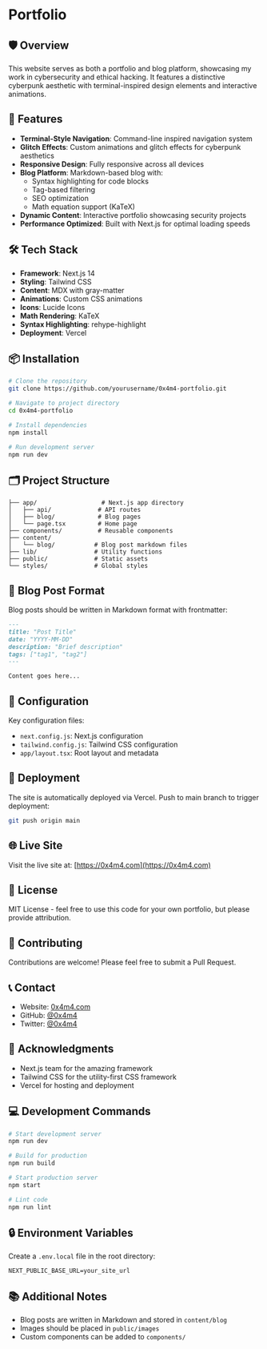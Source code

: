 # Portfolio

## 🛡️ Overview

This website serves as both a portfolio and blog platform, showcasing my work in cybersecurity and ethical hacking. It features a distinctive cyberpunk aesthetic with terminal-inspired design elements and interactive animations.

## 🚀 Features

- **Terminal-Style Navigation**: Command-line inspired navigation system
- **Glitch Effects**: Custom animations and glitch effects for cyberpunk aesthetics
- **Responsive Design**: Fully responsive across all devices
- **Blog Platform**: Markdown-based blog with:
  - Syntax highlighting for code blocks
  - Tag-based filtering
  - SEO optimization
  - Math equation support (KaTeX)
- **Dynamic Content**: Interactive portfolio showcasing security projects
- **Performance Optimized**: Built with Next.js for optimal loading speeds

## 🛠️ Tech Stack

- **Framework**: Next.js 14
- **Styling**: Tailwind CSS
- **Content**: MDX with gray-matter
- **Animations**: Custom CSS animations
- **Icons**: Lucide Icons
- **Math Rendering**: KaTeX
- **Syntax Highlighting**: rehype-highlight
- **Deployment**: Vercel

## 📦 Installation

```bash
# Clone the repository
git clone https://github.com/yourusername/0x4m4-portfolio.git

# Navigate to project directory
cd 0x4m4-portfolio

# Install dependencies
npm install

# Run development server
npm run dev
```

## 🗂️ Project Structure

```plaintext
├── app/                  # Next.js app directory
│   ├── api/             # API routes
│   ├── blog/            # Blog pages
│   └── page.tsx         # Home page
├── components/          # Reusable components
├── content/            
│   └── blog/           # Blog post markdown files
├── lib/                # Utility functions
├── public/             # Static assets
└── styles/             # Global styles
```

## 📝 Blog Post Format

Blog posts should be written in Markdown format with frontmatter:

```markdown
---
title: "Post Title"
date: "YYYY-MM-DD"
description: "Brief description"
tags: ["tag1", "tag2"]
---

Content goes here...
```

## 🔧 Configuration

Key configuration files:
- `next.config.js`: Next.js configuration
- `tailwind.config.js`: Tailwind CSS configuration
- `app/layout.tsx`: Root layout and metadata

## 🚀 Deployment

The site is automatically deployed via Vercel. Push to main branch to trigger deployment:

```bash
git push origin main
```

## 🌐 Live Site

Visit the live site at: [https://0x4m4.com](https://0x4m4.com)

## 📄 License

MIT License - feel free to use this code for your own portfolio, but please provide attribution.

## 🤝 Contributing

Contributions are welcome! Please feel free to submit a Pull Request.

## 📞 Contact

- Website: [0x4m4.com](https://0x4m4.com)
- GitHub: [@0x4m4](https://github.com/0x4m4)
- Twitter: [@0x4m4](https://twitter.com/0x4m4)

## 🙏 Acknowledgments

- Next.js team for the amazing framework
- Tailwind CSS for the utility-first CSS framework
- Vercel for hosting and deployment

## 💻 Development Commands

```bash
# Start development server
npm run dev

# Build for production
npm run build

# Start production server
npm start

# Lint code
npm run lint
```

## 🔒 Environment Variables

Create a `.env.local` file in the root directory:

```plaintext
NEXT_PUBLIC_BASE_URL=your_site_url
```

## 📚 Additional Notes

- Blog posts are written in Markdown and stored in `content/blog`
- Images should be placed in `public/images`
- Custom components can be added to `components/`
